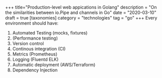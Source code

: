 +++
title="Production-level web appications in Golang"
description = "On the similarities between io.Pipe and channels in Go"
date = "2020-03-10"
draft = true
[taxonomies]
  category = "technologies"
  tag = "go"
+++
Every environment should have:

1. Automated Testing (mocks, fixtures)
2. (Performance testing)
4. Version control
5. Continous integration (CI)
6. Metrics (Prometheus)
7. Logging (Fluentd ELK)
8. Automatic deployment (AWS/Terraform)
9. Dependency Injection


